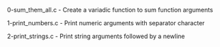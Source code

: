 0-sum_them_all.c     - Create a variadic function to sum function arguments

1-print_numbers.c    - Print numeric arguments with separator character

2-print_strings.c    - Print string arguments followed by a newline

